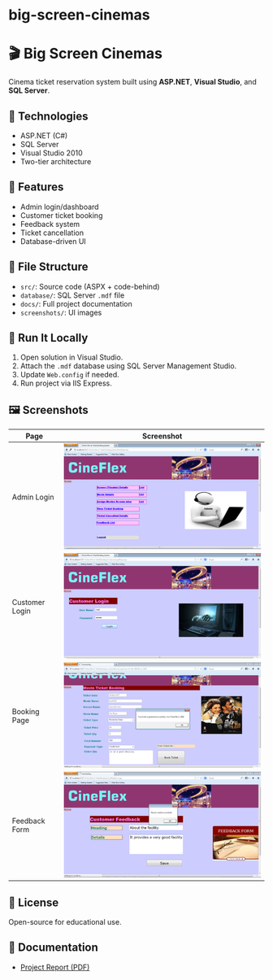 # big-screen-cinemas
# 🎬 Big Screen Cinemas

Cinema ticket reservation system built using **ASP.NET**, **Visual Studio**, and **SQL Server**.

## 🔧 Technologies
- ASP.NET (C#)
- SQL Server
- Visual Studio 2010
- Two-tier architecture

## 🧪 Features
- Admin login/dashboard
- Customer ticket booking
- Feedback system
- Ticket cancellation
- Database-driven UI

## 📁 File Structure
- `src/`: Source code (ASPX + code-behind)
- `database/`: SQL Server `.mdf` file
- `docs/`: Full project documentation
- `screenshots/`: UI images

## 🚀 Run It Locally
1. Open solution in Visual Studio.
2. Attach the `.mdf` database using SQL Server Management Studio.
3. Update `Web.config` if needed.
4. Run project via IIS Express.

## 🖼 Screenshots

| Page | Screenshot |
|------|------------|
| Admin Login | ![](screenshots/admin-main-page.png) |
| Customer Login | ![](screenshots/customer-login.png) |
| Booking Page | ![](screenshots/booking-ticket.png) |
| Feedback Form | ![](screenshots/feedback-form.png) |


## 📄 License
Open-source for educational use.

## 📄 Documentation

- [Project Report (PDF)](docs/Project_Report.pdf)
